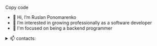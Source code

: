 
Copy code
- 👋 Hi, I’m Ruslan Ponomarenko
- 👀 I’m interested in growing professionally as a software developer
- 🌱 I'm focused on being a backend programmer

<details>
  <summary>📫 contacts:</summary>
  
  - e-mail: rponomarenko89@gmail.com
  - Telegram @prv36
</details>

